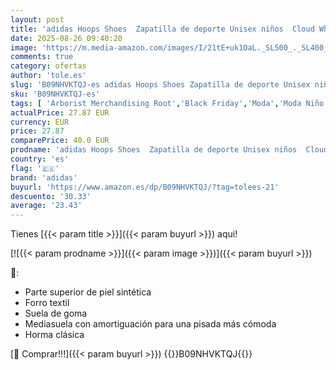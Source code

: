 ```yaml
---
layout: post
title: 'adidas Hoops Shoes  Zapatilla de deporte Unisex niños  Cloud White Cloud White Cloud White  35 EU'
date: 2025-08-26 09:40:20
image: 'https://m.media-amazon.com/images/I/21tE+uk1OaL._SL500_._SL400_.jpg'
comments: true
category: ofertas
author: 'tole.es'
slug: 'B09NHVKTQJ-es adidas Hoops Shoes Zapatilla de deporte Unisex niños Cloud...'
sku: 'B09NHVKTQJ-es'
tags: [ 'Arborist Merchandising Root','Black Friday','Moda','Moda Niño','Self Service','Special Features Stores','Zapatillas casual para niño','Zapatillas deportivas y de moda para niños','Zapatos de niño','adidas','c8538d25-3af9-48d3-aeff-5f3ce5572a36_0','c8538d25-3af9-48d3-aeff-5f3ce5572a36_8101','zapatilla','🇪🇸', ]
actualPrice: 27.87 EUR
currency: EUR
price: 27.87
comparePrice: 40.0 EUR
prodname: 'adidas Hoops Shoes  Zapatilla de deporte Unisex niños  Cloud White Cloud White Cloud White  35 EU'
country: 'es'
flag: '🇪🇸'
brand: 'adidas'
buyurl: 'https://www.amazon.es/dp/B09NHVKTQJ/?tag=tolees-21'
descuento: '30.33'
average: '23.43'
---
```


Tienes [{{< param title >}}]({{< param buyurl >}}) aqui!

[![{{< param prodname >}}]({{< param image >}})]({{< param buyurl >}})

🔎:

- Parte superior de piel sintética
- Forro textil
- Suela de goma
- Mediasuela con amortiguación para una pisada más cómoda
- Horma clásica

[🛒 Comprar!!!]({{< param buyurl >}})
{{<world>}}B09NHVKTQJ{{</world>}}
